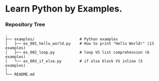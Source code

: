Learn Python by Examples.
=========================

### Repository Tree

    .
    ├── examples/                    # Python examples
    │   ├── ex_001_hello_world.py    # How to print "Hello World!" (13 examples)
    │   ├── ex_002_loop.py           # loop VS list comprehension (6 examples)  
    │   └── ex_003_if_else.py        # if else block VS inline (5 examples)    
    │                  
    └── README.md
